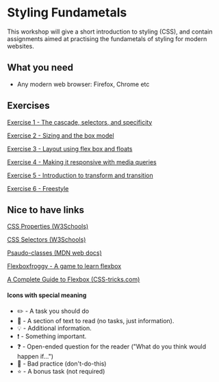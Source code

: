 # Styling Fundametals
This workshop will give a short introduction to styling (CSS), and contain assignments aimed at practising the fundametals of styling for modern websites.

## What you need
* Any modern web browser: Firefox, Chrome etc

## Exercises 
[Exercise 1 - The cascade, selectors, and specificity](exercise-1/readme.md)  

[Exercise 2 - Sizing and the box model](exercise-2/readme.md)

[Exercise 3 - Layout using flex box and floats](exercise-3/readme.md)

[Exercise 4 - Making it responsive with media queries](exercise-4/readme.md)

[Exercise 5 - Introduction to transform and transition](exercise-5/readme.md)

[Exercise 6 - Freestyle](exercise-6/readme.md)

## Nice to have links

[CSS Properties (W3Schools)](https://www.w3schools.com/cssref/default.asp)

[CSS Selectors (W3Schools)](https://www.w3schools.com/cssref/css_selectors.asp)

[Psaudo-classes (MDN web docs)](https://developer.mozilla.org/en-US/docs/Web/CSS/Pseudo-classes)

[Flexboxfroggy - A game to learn flexbox](https://flexboxfroggy.com/)

[A Complete Guide to Flexbox (CSS-tricks.com)](https://css-tricks.com/snippets/css/a-guide-to-flexbox/)


#### Icons with special meaning

- :pencil2: - A task you should do
- :book: - A section of text to read (no tasks, just information).
- :bulb: - Additional information.
- :exclamation: - Something important.
- :question: - Open-ended question for the reader ("What do you think would happen if...")
- :poop: - Bad practice (don't-do-this)
- :star: - A bonus task (not required)
